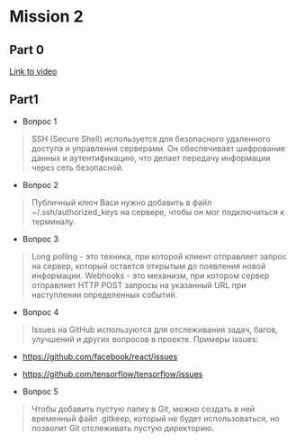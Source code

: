 # Mission 2

## Part 0

[Link to video](https://disk.yandex.ru/i/dXoCIutitcr3jw)

## Part1

- Вопрос 1	 
> SSH (Secure Shell) используется для безопасного удаленного доступа и управления серверами. Он обеспечивает шифрование данных и аутентификацию, что делает передачу информации через сеть безопасной.

- Вопрос 2	 
> Публичный ключ Васи нужно добавить в файл ~/.ssh/authorized_keys на сервере, чтобы он мог подключиться к терминалу.

- Вопрос 3	 
> Long polling - это техника, при которой клиент отправляет запрос на сервер, который остается открытым до появления новой информации. Webhooks - это механизм, при котором сервер отправляет HTTP POST запросы на указанный URL при наступлении определенных событий.

- Вопрос 4	 
> Issues на GitHub используются для отслеживания задач, багов, улучшений и других вопросов в проекте. Примеры issues: 
   - https://github.com/facebook/react/issues
   - https://github.com/tensorflow/tensorflow/issues

- Вопрос 5	 
> Чтобы добавить пустую папку в Git, можно создать в ней временный файл .gitkeep, который не будет использоваться, но позволит Git отслеживать пустую директорию.
